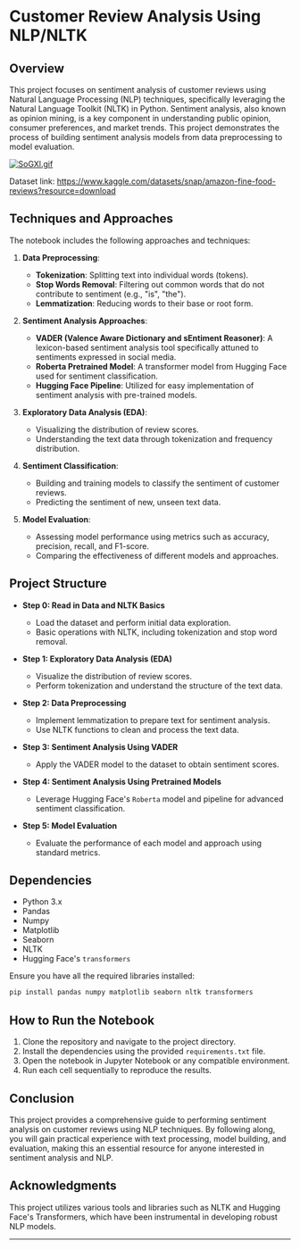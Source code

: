 

# Customer Review Analysis Using NLP/NLTK

## Overview

This project focuses on sentiment analysis of customer reviews using Natural Language Processing (NLP) techniques, specifically leveraging the Natural Language Toolkit (NLTK) in Python. Sentiment analysis, also known as opinion mining, is a key component in understanding public opinion, consumer preferences, and market trends. This project demonstrates the process of building sentiment analysis models from data preprocessing to model evaluation.

[![SoGXl.gif](https://s11.gifyu.com/images/SoGXl.gif)](https://gifyu.com/image/SoGXl)



Dataset link: https://www.kaggle.com/datasets/snap/amazon-fine-food-reviews?resource=download


## Techniques and Approaches

The notebook includes the following approaches and techniques:

1. **Data Preprocessing**:
   - **Tokenization**: Splitting text into individual words (tokens).
   - **Stop Words Removal**: Filtering out common words that do not contribute to sentiment (e.g., "is", "the").
   - **Lemmatization**: Reducing words to their base or root form.

2. **Sentiment Analysis Approaches**:
   - **VADER (Valence Aware Dictionary and sEntiment Reasoner)**: A lexicon-based sentiment analysis tool specifically attuned to sentiments expressed in social media.
   - **Roberta Pretrained Model**: A transformer model from Hugging Face used for sentiment classification.
   - **Hugging Face Pipeline**: Utilized for easy implementation of sentiment analysis with pre-trained models.

3. **Exploratory Data Analysis (EDA)**:
   - Visualizing the distribution of review scores.
   - Understanding the text data through tokenization and frequency distribution.

4. **Sentiment Classification**:
   - Building and training models to classify the sentiment of customer reviews.
   - Predicting the sentiment of new, unseen text data.

5. **Model Evaluation**:
   - Assessing model performance using metrics such as accuracy, precision, recall, and F1-score.
   - Comparing the effectiveness of different models and approaches.

## Project Structure

- **Step 0: Read in Data and NLTK Basics**
  - Load the dataset and perform initial data exploration.
  - Basic operations with NLTK, including tokenization and stop word removal.
  
- **Step 1: Exploratory Data Analysis (EDA)**
  - Visualize the distribution of review scores.
  - Perform tokenization and understand the structure of the text data.

- **Step 2: Data Preprocessing**
  - Implement lemmatization to prepare text for sentiment analysis.
  - Use NLTK functions to clean and process the text data.

- **Step 3: Sentiment Analysis Using VADER**
  - Apply the VADER model to the dataset to obtain sentiment scores.

- **Step 4: Sentiment Analysis Using Pretrained Models**
  - Leverage Hugging Face's `Roberta` model and pipeline for advanced sentiment classification.

- **Step 5: Model Evaluation**
  - Evaluate the performance of each model and approach using standard metrics.

## Dependencies

- Python 3.x
- Pandas
- Numpy
- Matplotlib
- Seaborn
- NLTK
- Hugging Face's `transformers`

Ensure you have all the required libraries installed:

```bash
pip install pandas numpy matplotlib seaborn nltk transformers
```

## How to Run the Notebook

1. Clone the repository and navigate to the project directory.
2. Install the dependencies using the provided `requirements.txt` file.
3. Open the notebook in Jupyter Notebook or any compatible environment.
4. Run each cell sequentially to reproduce the results.

## Conclusion

This project provides a comprehensive guide to performing sentiment analysis on customer reviews using NLP techniques. By following along, you will gain practical experience with text processing, model building, and evaluation, making this an essential resource for anyone interested in sentiment analysis and NLP.

## Acknowledgments

This project utilizes various tools and libraries such as NLTK and Hugging Face's Transformers, which have been instrumental in developing robust NLP models.

---
